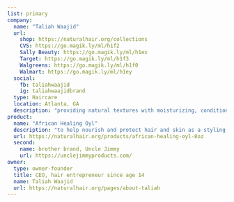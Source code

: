 ```yaml
---
list: primary
company:
  name: "Taliah Waajid"
  url:
    shop: https://naturalhair.org/collections
    CVS: https://go.magik.ly/ml/h1f2
    Sally Beauty: https://go.magik.ly/ml/h1ex
    Target: https://go.magik.ly/ml/h1f3
    Walgreens: https://go.magik.ly/ml/h1f0
    Walmart: https://go.magik.ly/ml/h1ey
  social:
    fb: taliahwaajid
    ig: taliahwaajidbrand
  type: Haircare
  location: Atlanta, GA
  description: "providing natural textures with moisturizing, conditioning and cleansing excellence"
product:
  name: "African Healing Oyl"
  description: "to help nourish and protect hair and skin as a styling product, hot oil treatment, or moisturizer for hands and body"
  url: https://naturalhair.org/products/african-healing-oyl-8oz
  second:
    name: brother brand, Uncle Jimmy
    url: https://unclejimmyproducts.com/
owner:
  type: owner-founder
  title: CEO, hair entrepreneur since age 14
  name: Taliah Waajid
  url: https://naturalhair.org/pages/about-taliah
---
```

